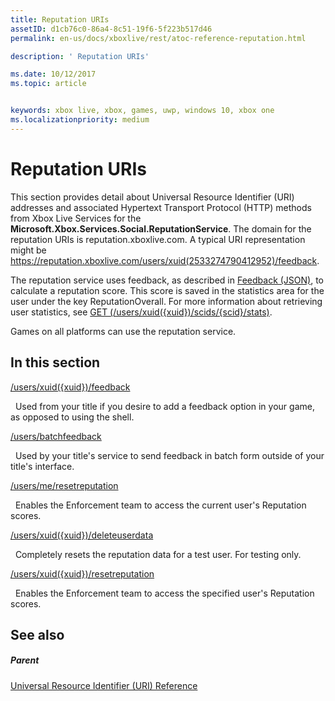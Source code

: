 ```yaml
---
title: Reputation URIs
assetID: d1cb76c0-86a4-8c51-19f6-5f223b517d46
permalink: en-us/docs/xboxlive/rest/atoc-reference-reputation.html

description: ' Reputation URIs'

ms.date: 10/12/2017
ms.topic: article


keywords: xbox live, xbox, games, uwp, windows 10, xbox one
ms.localizationpriority: medium
---
```



# Reputation URIs
 
This section provides detail about Universal Resource Identifier (URI) addresses and associated Hypertext Transport Protocol (HTTP) methods from Xbox Live Services for the **Microsoft.Xbox.Services.Social.ReputationService**. The domain for the reputation URIs is reputation.xboxlive.com. A typical URI representation might be https://reputation.xboxlive.com/users/xuid(2533274790412952)/feedback. 
 
The reputation service uses feedback, as described in [Feedback (JSON)](../../json/json-feedback.md), to calculate a reputation score. This score is saved in the statistics area for the user under the key ReputationOverall. For more information about retrieving user statistics, see [GET (/users/xuid({xuid})/scids/{scid}/stats)](../userstats/uri-usersxuidscidsscidstatsget.md). 
 
Games on all platforms can use the reputation service.
 
<a id="ID4EMB"></a>

 
## In this section

[/users/xuid({xuid})/feedback](uri-reputationusersxuidfeedback.md)

&nbsp;&nbsp;Used from your title if you desire to add a feedback option in your game, as opposed to using the shell.

[/users/batchfeedback](uri-reputationusersbatchfeedback.md)

&nbsp;&nbsp;Used by your title's service to send feedback in batch form outside of your title's interface.

[/users/me/resetreputation](uri-usersmeresetreputation.md)

&nbsp;&nbsp;Enables the Enforcement team to access the current user's Reputation scores.

[/users/xuid({xuid})/deleteuserdata](uri-usersxuiddeleteuserdata.md)

&nbsp;&nbsp;Completely resets the reputation data for a test user. For testing only.

[/users/xuid({xuid})/resetreputation](uri-usersxuidresetreputation.md)

&nbsp;&nbsp;Enables the Enforcement team to access the specified user's Reputation scores.
 
<a id="ID4E5B"></a>

 
## See also
 
<a id="ID4EAC"></a>

 
##### Parent 

[Universal Resource Identifier (URI) Reference](../atoc-xboxlivews-reference-uris.md)

   